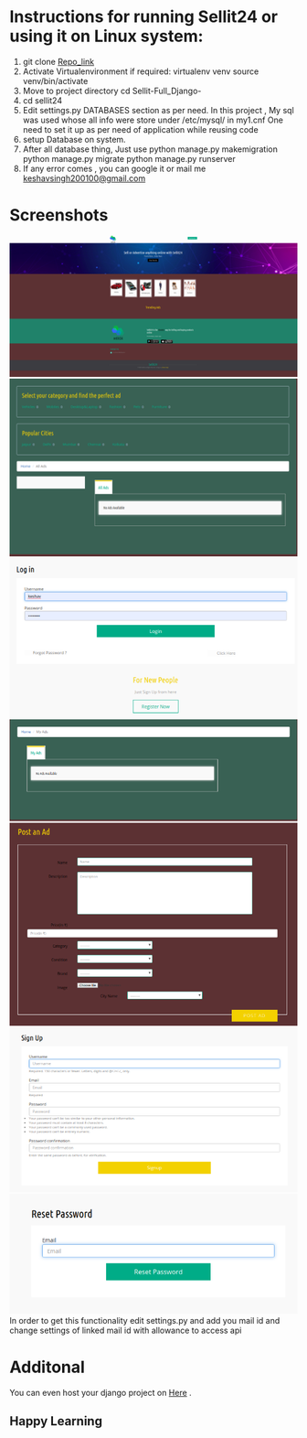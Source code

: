 
# Instructions for running Sellit24 or using it on Linux system:
1. git clone [Repo_link](https://github.com/singhkeshav510/sellit24-Full_Django-)
2. Activate Virtualenvironment if required:
                    virtualenv venv
                    source venv/bin/activate
3. Move to project directory
                    cd Sellit-Full_Django-
4. cd sellit24
5. Edit settings.py DATABASES section as per need.
     In this project , My sql was used whose all info were store under /etc/mysql/ in my1.cnf
     One need to set it up as per need of application while reusing code
6. setup Database on system.
7. After all database thing, Just use 
                    python manage.py makemigration
                    python manage.py migrate
                    python manage.py runserver
8. If any error comes , you can google it or mail me <keshavsingh200100@gmail.com>

# Screenshots  
![Alt text](https://github.com/singhkeshav510/sellit24-Full_Django-/blob/master/Screenshots/Home.png "Home Page")
![Alt text](https://github.com/singhkeshav510/sellit24-Full_Django-/blob/master/Screenshots/Ads_list.png "ADS LIST")
![Alt text](https://github.com/singhkeshav510/sellit24-Full_Django-/blob/master/Screenshots/Login.png)
![Alt text](https://github.com/singhkeshav510/sellit24-Full_Django-/blob/master/Screenshots/My_Ads.png)
![Alt text](https://github.com/singhkeshav510/sellit24-Full_Django-/blob/master/Screenshots/Post_Ad.png)
![Alt text](https://github.com/singhkeshav510/sellit24-Full_Django-/blob/master/Screenshots/Sign_Up.png)
![Alt text](https://github.com/singhkeshav510/sellit24-Full_Django-/blob/master/Screenshots/Reset_Password.png)
In order to get this functionality edit settings.py and add you mail id and change settings of linked mail id with allowance to access api

# Additonal
You can even host your django project on [Here](https://www.pythonanywhere.com/) .
## Happy Learning
